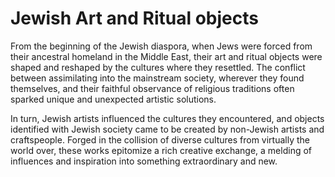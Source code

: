# Jewish Art and Ritual objects

From the beginning of the Jewish diaspora, when Jews were forced from their ancestral homeland in the Middle East, their art and ritual objects were shaped and reshaped by the cultures where they resettled. The conflict between assimilating into the mainstream society, wherever they found themselves, and their faithful observance of religious traditions often sparked unique and unexpected artistic solutions.<span class="Apple-converted-space"> </span>

In turn, Jewish artists influenced the cultures they encountered, and objects identified with Jewish society came to be created by non-Jewish artists and craftspeople. Forged in the collision of diverse cultures from virtually the world over, these works epitomize a rich creative exchange, a melding of influences and inspiration into something extraordinary and new.

